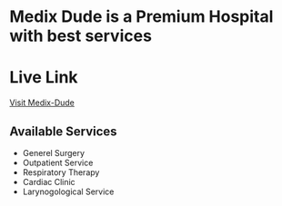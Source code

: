 # Medix Dude is a Premium Hospital with best services

# Live Link
 [Visit Medix-Dude](https://github.com/facebook/create-react-app)

## Available Services

 * Generel Surgery
 * Outpatient Service
 * Respiratory Therapy
 * Cardiac Clinic
 * Larynogological Service

